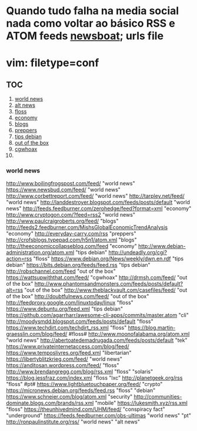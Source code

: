 # Quando tudo falha na media social nada como voltar ao básico RSS e ATOM feeds [newsboat](https://newsboat.org/); urls file

# vim: filetype=conf

## TOC
1. [world news](#world-news)
2. [alt news](#alt-news)
3. [floss](#floss)
4. [economy](#economy)
5. [blogs](#blogs)
6. [preppers](#preppers)
7. [tips debian](#tips-debian)
8. [out of the box](#out-of-the-box)
9. [cgwhoax](#cgwhoax)
10.








### world news


http://www.boilingfrogspost.com/feed/ "world news"
https://www.newsbud.com/feed/ "world news"
http://www.corbettreport.com/feed/ "world news"
http://tarpley.net/feed/ "world news"
http://landdestroyer.blogspot.com/feeds/posts/default "world news"
http://feeds.feedburner.com/zerohedge/feed?format=xml "economy"
http://www.cryptogon.com/?feed=rss2 "world news"
http://www.paulcraigroberts.org/feed/ "blogs"
http://feeds2.feedburner.com/MishsGlobalEconomicTrendAnalysis "economy"
http://everyday-carry.com/rss "preppers"
http://crofsblogs.typepad.com/h5n1/atom.xml "blogs"
http://theeconomiccollapseblog.com/feed "economy"
http://www.debian-administration.org/atom.xml "tips debian"
http://undeadly.org/cgi?action=rss "floss"
https://www.debian.org/News/weekly/dwn.en.rdf "tips debian"
https://bits.debian.org/feeds/feed.rss "tips debian"
http://robschannel.com/feed "out of the box"
https://wattsupwiththat.com/feed/ "cgwhoax"
http://drmsh.com/feed/ "out of the box"
http://www.phantomsandmonsters.com/feeds/posts/default?alt=rss "out of the box"
http://www.theblackvault.com/casefiles/feed/ "out of the box"
http://doubtfulnews.com/feed/ "out of the box"
http://feedproxy.google.com/linuxtoday/linux "floss"
https://www.debuntu.org/feed.xml "tips debian"
https://github.com/agarrharr/awesome-cli-apps/commits/master.atom "cli"
http://moodysmdd.blogspot.com/feeds/posts/default "floss"
https://www.techdirt.com/techdirt_rss.xml "floss"
https://blog.martin-graesslin.com/blog/feed/ #floss#
http://www.moonofalabama.org/atom.xml "world news"
http://abertoatedemadrugada.com/feeds/posts/default "tek"
https://www.privateinternetaccess.com/blog/feed/
https://www.temposlivres.org/feed.xml "libertarian"
https://libertyblitzkrieg.com/feed/ "world news"
https://anditosan.wordpress.com/feed/ "floss"
http://www.brendangregg.com/blog/rss.xml "floss" "solaris"
https://blog.jessfraz.com/index.xml "floss "lxc"
http://planetgeek.org/rss "floss" #pt#
https://www.lightbluetouchpaper.org/feed/ "crypto"
https://micronews.debian.org/feeds/feed.rss "floss" "debian"
https://www.schneier.com/blog/atom.xml "security"
http://communities-dominate.blogs.com/brands/rss.xml "mobile"
https://lukesmith.xyz/rss.xml "floss"
https://theunhivedmind.com/UHM/feed/ "conspiracy fact" "underground"
https://feeds.feedburner.com/obs-ultimas "world news" "pt"
http://ronpaulinstitute.org/rss/ "world news" "alt news"
